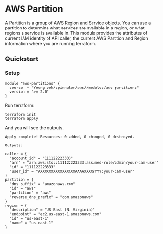 # AWS Partition
A Partition is a group of AWS Region and Service objects. You can use a partition to determine what services are available in a region, or what regions a service is available in.
This module provides the attributes of current IAM identity of API caller, the current AWS Partition and Region information where you are running terraform.

## Quickstart
### Setup
```hcl
module "aws-partitions" {
  source  = "Young-ook/spinnaker/aws//modules/aws-partitions"
  version = ">= 2.0"
}
```
Run terraform:
```
terraform init
terraform apply
```

And you will see the outputs.
```
Apply complete! Resources: 0 added, 0 changed, 0 destroyed.

Outputs:

caller = {
  "account_id" = "111122223333"
  "arn" = "arn:aws:sts::111122223333:assumed-role/admin/your-iam-user"
  "id" = "111122223333"
  "user_id" = "AXXXXXXXXXXXXXXXXAAAAXXXXYYYY:your-iam-user"
}
partition = {
  "dns_suffix" = "amazonaws.com"
  "id" = "aws"
  "partition" = "aws"
  "reverse_dns_prefix" = "com.amazonaws"
}
region = {
  "description" = "US East (N. Virginia)"
  "endpoint" = "ec2.us-east-1.amazonaws.com"
  "id" = "us-east-1"
  "name" = "us-east-1"
}
```
